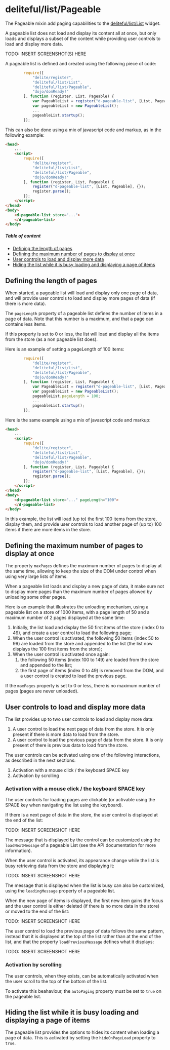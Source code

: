 # deliteful/list/Pageable

The Pageable mixin add paging capabilities to the [deliteful/list/List](./List.md) widget.

A pageable list does not load and display its content all at once, but only loads and displays a subset of the content while providing user controls to load and display more data.

TODO: INSERT SCREENSHOT(S) HERE

A pageable list is defined and created using the following piece of code:

```js
		require([
		    "delite/register",
			"deliteful/list/List",
			"deliteful/list/Pageable",
			"dojo/domReady!"
		], function (register, List, Pageable) {
			var PageableList = register("d-pageable-list", [List, Pageable], {});
			var pageableList = new PageableList();
			...
			pageableList.startup();
		});
```

This can also be done using a mix of javascript code and markup, as in the following example:

```html
<head>
	...
	<script>
		require([
		    "delite/register",
			"deliteful/list/List",
			"deliteful/list/Pageable",
			"dojo/domReady!"
		], function (register, List, Pageable) {
			register("d-pageable-list", [List, Pageable], {});
			register.parse();
		});
	</script>
</head>
<body>
	<d-pageable-list store="...">
	</d-pageable-list>
</body>
```

##### Table of content

- [Defining the length of pages](#defining-the-length-of-pages)
- [Defining the maximum number of pages to display at once](#defining-the-maximum-number-of-pages-to-display-at-once)
- [User controls to load and display more data](#user-controls-to-load-and-display-more-data)
- [Hiding the list while it is busy loading and displaying a page of items](#hiding-the-list-while-it-is-busy-loading-and-displaying-a-page-of-items)

## Defining the length of pages

When started, a pageable list will load and display only one page of data, and will provide user controls to load and display more pages of data (if there is more data).

The `pageLength` property of a pageable list defines the number of items in a page of data. Note that this number is a maximum, and that a page can contains less items.

If this property is set to 0 or less, the list will load and display all the items from the store (as a non pageable list does).

Here is an example of setting a pageLength of 100 items:

```js
		require([
		    "delite/register",
			"deliteful/list/List",
			"deliteful/list/Pageable",
			"dojo/domReady!"
		], function (register, List, Pageable) {
			var PageableList = register("d-pageable-list", [List, Pageable], {});
			var pageableList = new PageableList();
			pageableList.pageLength = 100;
			...
			pageableList.startup();
		});
```

Here is the same example using a mix of javascript code and markup:

```html
<head>
	...
	<script>
		require([
		    "delite/register",
			"deliteful/list/List",
			"deliteful/list/Pageable",
			"dojo/domReady!"
		], function (register, List, Pageable) {
			register("d-pageable-list", [List, Pageable], {});
			register.parse();
		});
	</script>
</head>
<body>
	<d-pageable-list store="..." pageLength="100">
	</d-pageable-list>
</body>
```
In this example, the list will load (up to) the first 100 items from the store, display them, and provide user controls to load another page of (up to) 100 items if there are more items in the store.

## Defining the maximum number of pages to display at once

The property `maxPages` defines the maximum number of pages to display at the same time, allowing to keep the size of the DOM under control when using very large lists of items.

When a pageable list loads and display a new page of data, it make sure not to display more pages than the maximum number of pages allowed by unloading some other pages.

Here is an example that illustrates the unloading mechanism, using a pageable list on a store of 1000 items, with a page length of 50 and a maximum number of 2 pages displayed at the same time:

1. Initially, the list load and display the 50 first items of the store (index 0 to 49), and create a user control to load the following page;
1. When the user control is activated, the following 50 items (index 50 to 99) are loaded from the store and appended to the list (the list now displays the 100 first items from the store);
1. When the user control is activated once again:
    1. the following 50 items (index 100 to 149) are loaded from the store and appended to the list;
    1. the first page of items (index 0 to 49) is removed from the DOM, and a user control is created to load the previous page.

If the `maxPages` property is set to 0 or less, there is no maximum number of pages (pages are never unloaded).

## User controls to load and display more data

The list provides up to two user controls to load and display more data:

1. A user control to load the next page of data from the store. It is only present if there is more data to load from the store.
1. A user control to load the previous page of data from the store. It is only present of there is previous data to load from the store.

The user controls can be activated using one of the following interactions, as described in the next sections:

1. Activation with a mouse click / the keyboard SPACE key
1. Activation by scrolling

### Activation with a mouse click / the keyboard SPACE key

The user controls for loading pages are clickable (or activable using the SPACE key when navigating the list using the keyboard).

If there is a next page of data in the store, the user control is displayed at the end of the list:

TODO: INSERT SCREENSHOT HERE

The message that is displayed by the control can be customized using the `loadNextMessage` of a pageable List (see the API documentation for more information).

When the user control is activated, its appearance change while the list is busy retrieving data from the store and displaying it:

TODO: INSERT SCREENSHOT HERE

The message that is displayed when the list is busy can also be customized, using the `loadingMessage` property of a pageable list.

When the new page of items is displayed, the first new item gains the focus and the user control is either deleted (if there is no more data in the store) or moved to the end of the list:

TODO: INSERT SCREENSHOT HERE

The user control to load the previous page of data follows the same pattern, instead that it is displayed at the top of the list rather than at the end of the list,
and that the property `loadPreviousMessage` defines what it displays:

TODO: INSERT SCREENSHOT HERE

### Activation by scrolling

The user controls, when they exists, can be automatically activated when the user scroll to the top of the bottom of the list.

To activate this beahaviour, the `autoPaging` property must be set to `true` on the pageable list.

## Hiding the list while it is busy loading and displaying a page of items

The pageable list provides the options to hides its content when loading a page of data. This is activated by setting the `hideOnPageLoad` property to `true`.
